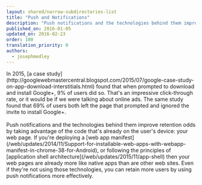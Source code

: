 ```yaml
---
layout: shared/narrow-subdirectories-list
title: "Push and Notifications"
description: "Push notifications and the technologies behind them improve retention odds by taking advantage of the code that's already on the user's device: your web page."
published_on: 2016-01-05
updated_on: 2016-02-23
order: 100
translation_priority: 0
authors:
  - josephmedley
---
```


<p class="intro">
In 2015, [a case study](http://googlewebmastercentral.blogspot.com/2015/07/google-case-study-on-app-download-interstitials.html) 
found that when prompted to download and install Google+, 9% of users did so. 
That's an impressive click-through rate, or it would be if we were talking
about online ads. The same study found that 69% of users both left the page 
that prompted and ignored the invite to install Google+.
<br/><br/>
Push notifications and the technologies behind them improve retention odds by taking advantage of the code that's already on the user's device: your web page. If you're deploying a [web app manifest](/web/updates/2014/11/Support-for-installable-web-apps-with-webapp-manifest-in-chrome-38-for-Android), or following the principles of [application shell architecture](/web/updates/2015/11/app-shell) then your web pages are already more like native apps than are other web sites. Even if they're not using those technologies, you can retain more users by using push notifications more effectively.
</p>